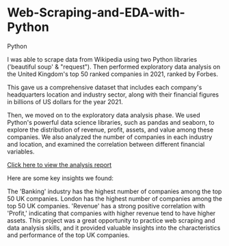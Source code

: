 # Web-Scraping-and-EDA-with-Python
Python

I was able to scrape data from Wikipedia using two Python libraries ('beautiful soup' & "request"). Then performed exploratory data analysis on the United Kingdom's top 50 ranked companies in 2021, ranked by Forbes.

This gave us a comprehensive dataset that includes each company's headquarters location and industry sector, along with their financial figures in billions of US dollars for the year 2021.

Then, we moved on to the exploratory data analysis phase. We used Python's powerful data science libraries, such as pandas and seaborn, to explore the distribution of revenue, profit, assets, and value among these companies. We also analyzed the number of companies in each industry and location, and examined the correlation between different financial variables.

 [Click here to view the analysis report](https://github.com/rajikudusadewale/Web-Scraping-and-EDA-with-Python/blob/main/Uk_forbes%20Ranks.ipynb)
 
Here are some key insights we found:

The 'Banking' industry has the highest number of companies among the top 50 UK companies.
London has the highest number of companies among the top 50 UK companies.
'Revenue' has a strong positive correlation with 'Profit,' indicating that companies with higher revenue tend to have higher assets.
This project was a great opportunity to practice web scraping and data analysis skills, and it provided valuable insights into the characteristics and performance of the top UK companies.
